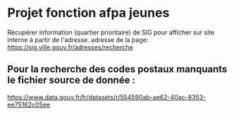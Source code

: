 # Projet fonction afpa jeunes

Récupérer information (quartier prioritaire) de SIG pour afficher sur site interne à partir de l'adresse.
adresse de la page: <https://sig.ville.gouv.fr/adresses/recherche>


## Pour la recherche des codes postaux manquants le fichier source de donnée :

<https://www.data.gouv.fr/fr/datasets/r/554590ab-ae62-40ac-8353-ee75162c05ee>
